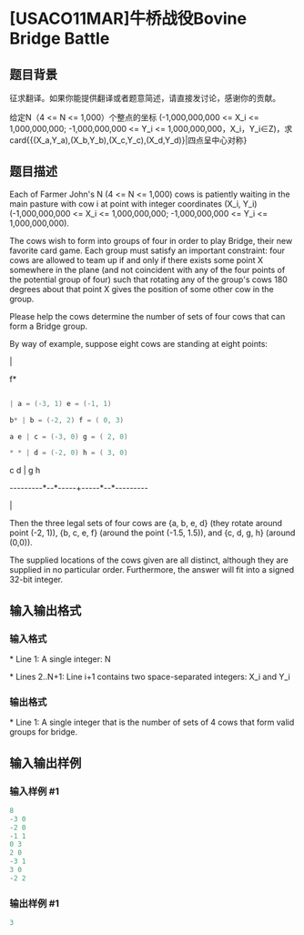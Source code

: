 # [USACO11MAR]牛桥战役Bovine Bridge Battle

## 题目背景

征求翻译。如果你能提供翻译或者题意简述，请直接发讨论，感谢你的贡献。

给定N（4 <= N <= 1,000）个整点的坐标 (-1,000,000,000 <= X\_i <= 1,000,000,000; -1,000,000,000 <= Y\_i <= 1,000,000,000，X\_i，Y\_i∈Z)，求card{{(X\_a,Y\_a),(X\_b,Y\_b),(X\_c,Y\_c),(X\_d,Y\_d)}|四点呈中心对称}

## 题目描述

Each of Farmer John's N (4 <= N <= 1,000) cows is patiently waiting in the main pasture with cow i at point with integer coordinates (X\_i, Y\_i) (-1,000,000,000 <= X\_i <= 1,000,000,000; -1,000,000,000 <= Y\_i <= 1,000,000,000).

The cows wish to form into groups of four in order to play Bridge, their new favorite card game. Each group must satisfy an important constraint: four cows are allowed to team up if and only if there exists some point X somewhere in the plane (and not coincident with any of the four points of the potential group of four) such that rotating any of the group's cows 180 degrees about that point X gives the position of some other cow in the group.

Please help the cows determine the number of sets of four cows that can form a Bridge group.

By way of example, suppose eight cows are standing at eight points:

|

f\*

```cpp

| a = (-3, 1) e = (-1, 1)

b* | b = (-2, 2) f = ( 0, 3)

a e | c = (-3, 0) g = ( 2, 0)

* * | d = (-2, 0) h = ( 3, 0)

```

c d | g h

---------\*--\*-----+-----\*--\*---------

|

Then the three legal sets of four cows are {a, b, e, d} (they rotate around point (-2, 1)), {b, c, e, f} (around the point (-1.5, 1.5)), and {c, d, g, h} (around (0,0)).

The supplied locations of the cows given are all distinct, although they are supplied in no particular order. Furthermore, the answer will fit into a signed 32-bit integer.

## 输入输出格式

### 输入格式

\* Line 1: A single integer: N

\* Lines 2..N+1: Line i+1 contains two space-separated integers: X\_i and Y\_i

### 输出格式

\* Line 1: A single integer that is the number of sets of 4 cows that form valid groups for bridge.

## 输入输出样例

### 输入样例 #1

```cpp
8 
-3 0 
-2 0 
-1 1 
0 3 
2 0 
-3 1 
3 0 
-2 2 

```
### 输出样例 #1

```cpp
3 

```
